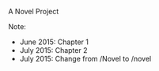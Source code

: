 A Novel Project

Note:
- June 2015: Chapter 1
- July 2015: Chapter 2
- July 2015: Change from /Novel to /novel
